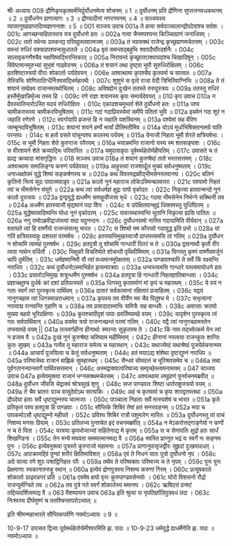 श्रीः
अध्यायः 009
द्रौणिकृपकृतवर्मभिर्दुर्योधनमेत्य शोचनम् ॥ 1 ॥ दुर्योधनम् प्रति द्रौणिना सुप्तजनवधकथनम् ॥ 2 ॥ दुर्योधनेन प्राणत्यागः ॥ 3 ॥ द्रौण्यादीनां नगरगमनम् ॥ 4 ॥ सञ्जयस्य व्यासानुग्रहप्राप्तदिव्यज्ञाननाशः ॥ 5 ॥
001	सञ्जय उवाच 
001a	ते हत्वा सर्वपाञ्चालान्द्रौपदेयांश्च सर्वशः ।
001c	आगच्छन्सहितास्तत्र यत्र दुर्योधनो हतः ॥
002a	गत्वा चैनमपश्यन्त किञ्चित्प्राणं जनाधिपम् ।
002c	ततो रथेभ्यः प्रस्कन्द्य परिवव्रुस्तवात्मजम् ॥
003a	तं भग्रसक्थं राजेन्द्र कृच्छ्रप्राणमचेतसम् ।
003c	वमन्तं रुधिरं वक्त्रादपश्यन्वसुधातले ॥
004a	वृतं समन्ताद्बहुभिः श्वापदैर्घोरदर्शनैः ।
004c	सालावृकगणैश्चैव भक्षयिष्यद्भिरन्तिकात् ॥
005a	निरायन्तं कृच्छ्रात्ताञ्श्वापदांश्च चिखादिषून् ।
005c	विवेष्टमानमूरुभ्यां सुभृशं गाढवेदनम् ॥
006a	तं शयानं तथा दृष्ट्वा भूमौ सुरुधिरोक्षितम् ।
006c	हतशिष्टास्त्रयो वीराः शोकार्ताः पर्यदेवयन् ।
006e	अश्वत्थामा कृपश्चैव कृतवर्मा च सात्वतः ॥
007a	तैस्त्रिभिः शोणितादिग्धैर्निःश्वसद्भिर्महारथैः ।
007c	शुशुभे स वृतो राजा वेदी त्रिभिरिवाग्निभिः ॥
008a	ते तं शयानं सम्प्रेक्ष्य राजानमतथोचितम् ।
008c	अविषह्येन दुःखेन ततस्ते रुरुदुस्त्रयः ॥
009a	ततस्तु रुधिरं हस्तैर्मुखान्निर्मृज्य तस्य हि ।
009c	रणे राज्ञः शयानस्य कृपः सम्पर्यदेवयत् ॥
010	कृप उवाच 
010a	न दैवस्यातिभारोऽस्ति यदयं रुधिरोक्षितः ।
010c	एकादशचमूभर्ता शेते दुर्योधनो हतः ॥
011a	पश्य चामीकराभस्य चामीकरविभूषिताम् ।
011c	गदां गदाप्रियस्येमां समीपे पतितां भुवि ॥
012a	इयमेनं गदा शूरं न जहाति रणेरणे ।
012c	स्वर्गायापि व्रजन्तं हि न जहाति यशस्विनम् ॥
013a	पश्येमां सह वीरेण जाम्बूनदविभूषिताम् ।
013c	शयानां शयने हर्म्ये भार्यां प्रीतिमतीमिव ॥
014a	योऽयं मूर्धाभिषिक्तानामग्रे याति परन्तपः ।
014c	स हतो ग्रसते पांसून्पश्य कालस्य पर्ययम् ॥
015a	येनाजौ निहता भूमौ शेरते क्षत्रियर्षभाः ।
015c	स भूमौ निहतः शेते कुरुराजः परैरयम् ॥
016a	भयान्नमन्ति राजानो यस्य स्म शतसङ्घशः ।
016c	स वीरशयने शेते क्रव्याद्भिः परिवारितः ॥
017a	यमुपासन्नृपाः पूर्वमर्थहेतोर्महीपतिम् ।
017c	उपासते च तं ह्यद्य क्रव्यादा मांसगृद्धिनः ॥
018	सञ्जय उवाच 
018a	तं शयानं कुरुश्रेष्ठं ततो भरतसत्तमम् ।
018c	अश्वत्थामा समालिङ्ग्य करुणं पर्यदेवयत् ॥
019a	आहुस्त्वां राजशार्दूल मुख्यं सर्वधनुष्मताम् ।
019c	धनाध्यक्षोपमं युद्धे शिष्यं सङ्कर्षणस्य च ॥
020a	कथं विवरमद्राक्षीद्भीमसेनस्तवानघ ।
020c	बलिनं कृतिनो नित्यं सूदः पापात्मवान्नृप ॥
021a	कालो नूनं महाराज लोकेऽस्मिन्बलवत्तरः ।
021c	पश्यामो निहतं त्वां च भीमसेनेन संयुगे ॥
022a	कथं त्वां सर्वधर्मज्ञं क्षुद्रः पापो वृकोदरः ।
022c	निकृत्या हतवान्मन्दो नूनं कालो दुरत्ययः ॥
023a	द्वन्द्वयुद्धे ह्यधर्मेण समाहूयौजसा मृधे ।
023c	गदया भीमसेनेन निर्भग्ने सक्थिनी तव ॥
024a	अधर्मेण हतस्याजौ मृद्यमानं पदा शिरः ।
024c	य उपेक्षितवान्क्षुद्रं धिक्तमस्तु युधिष्ठिरम् ॥
025a	युद्धेष्वपवदिष्यन्ति योधा नूनं वृकोदरम् ।
025c	यावत्स्थास्यन्ति भूतानि निकृत्या ह्यसि पातितः ॥
026a	ननु रामोऽब्रवीद्राजंस्त्वां सदा यदुनन्दनः ।
026c	दुर्योधनसमो नास्ति गदायामिति वीर्यवान् ॥
027a	श्लाघते त्वां हि वार्ष्णेयो राजन्संसत्सु भारत ।
027c	स शिष्यो मम कौरव्यो गदायुद्ध इति प्रभो ॥
028a	यां गतिं क्षत्रियस्याहुः प्रशस्तां परमर्षयः ।
028c	हतस्याभिमुखस्याजौ प्राप्तस्त्वमसि तां गतिम् ॥
029a	दुर्योधन न शोचामि त्वामहं पुरुषर्षभ ।
029c	हतपुत्रौ तु शोचामि गान्धारीं पितरं च ते ॥
030a	द्वावनाथौ कृतौ वीर त्वया नाथेन वर्धितौ ।
030c	भिक्षुकौ विचरिष्येते शोचन्तौ पृथिवीमिमाम् ॥
031a	घिगस्तु कृष्णं वार्ष्णेयमर्जुनं चापि दुर्मतिम् ।
031c	धर्मज्ञमानिमौ यौ त्वां वध्यमानमुपेक्षताम् ॥
032a	पाण्डवाश्चापि ते सर्वे किं वक्ष्यन्ति नराधिप ।
032c	कथं दुर्योधनोऽस्माभिर्हत इत्यनपत्रपाः ॥
033a	धन्यस्त्वमसि गान्धारे यस्त्वमायोधने हतः ।
033c	प्रयातोऽभिमुखः शत्रून्धर्मेण पुरुषर्षभ ॥
034a	हतपुत्रा हि गान्धारी निहतज्ञातिबान्धवा ।
034c	प्रज्ञाचक्षुश्च दुर्धर्षः कां दशां प्रतिपत्स्यते ॥
035a	धिगस्तु कृतवर्माणं मां कृपं च महारथम् ।
035c	ये वयं न गताः स्वर्गं त्वां पुरस्कृत्य पार्थिवम् ॥
036a	दातारं सर्वकामानां रक्षितारं प्रजाहितम् ।
036c	यद्वयं नानुगच्छाम त्वां धिगस्मान्नराधमान् ॥
037a	कृपस्य तव वीर्येण मम चैव पितुश्च मे ।
037c	सभृत्यानां नरव्याघ्र रत्नवन्ति गृहाणि च ॥
038a	तव प्रसादादस्माभिः समित्रैः सह बान्धवैः ।
038c	अवाप्ताः क्रतवो मुख्या बहवो भूरिदक्षिणाः ॥
039a	कुतश्चापीदृशं पापाः प्रवर्तिष्यामहे वयम् ।
039c	यादृशेन पुरस्कृत्य त्वं गतः सर्वपार्थिवान् ॥
040a	वयमेव त्रयो राजन्गच्छन्तं परमां गतिम् ।
040c	यद्वै त्वां नानुगच्छामस्तेन तप्स्यामहे वयम् ||
041a	तत्स्वर्गहीना हीनार्थाः स्मरन्तः सुकृतस्य ते ।
041c	किं नाम तद्भवेत्कर्म येन त्वां न व्रजाम वै ॥
042a	दुःखं नूनं कुरुश्रेष्ठ चरिष्याम महीमिमाम् ।
042c	हीनानां नस्त्वया राजन्कुतः शान्तिः कुतः सुखम् ॥
043a	गत्वैव तु महाराज समेत्य च महारथान् ।
043c	यथाज्येष्ठं यथाश्रेष्ठं पूजयेर्वचनान्मम ॥
044a	आचार्यं पूजयित्वा च केतुं सर्वधनुष्मताम् ।
044c	हतं मयाऽद्य शंशेथा दृष्टद्युम्नं नराधिप ॥
045a	परिष्वजेथा राजानं बाह्लिकं सुमहारथम् ।
045c	सैन्धवं सोमदत्तं च भूरिश्रवसमेव च ॥
046a	तथा पूर्वगतानन्यान्स्वर्गे पार्थिवसत्तमान् ।
046c	अस्मद्वाक्यात्परिष्वज्य सम्पृच्छेस्त्वमनामयम् ॥
047	सञ्जय उवाच 
047a	इत्येवमुक्त्वा राजानं भग्नसक्थमचेतसम् ।
047c	अश्वत्थामा लघुप्राणं पुनर्वचनमब्रवीत् ॥
048a	दुर्योधन जीवसि चेद्वाक्यं श्रोत्रसुखं शृणु ।
048c	सप्त पाण्डवतः शिष्टा धार्तराष्ट्रास्त्रयो वयम् ॥
049a	ते चैव भ्रातरः पञ्च वासुदेवोऽथ सात्यकिः ।
049c	अहं च कृतवर्मा च कृपः शारद्वतस्तथा ॥
050a	द्रौपदेया हताः सर्वे धृष्टद्युम्नस्य चात्मजाः ।
050c	पाञ्चाला निहताः सर्वे मत्स्यशेषं च भारत ॥
051a	कृते प्रतिकृतं पश्य हतपुत्रा हि पाण्डवाः ।
051c	सौप्तिके शिबिरं तेषां हतं सनरवाहनम् ॥
052a	मया च पापकर्माऽसौ धृष्टद्युम्नो महीपते ।
052c	प्रविश्य शिबिरं रात्रौ पशुमारेण मारितः ॥
053a	दुर्योधनस्तु तां वाचं निशम्य मनसः प्रियाम् ।
053c	प्रतिलभ्य पुनश्चेत इदं वचनमब्रवीत् ॥
054a	न मेऽकरोत्तद्गाङ्गेयो न कर्णो न च ते पिता ।
054c	यत्त्वया कृपभोजाभ्यां सहितेनाद्य मे कृतम् ॥
055a	स च सेनापतिः क्षुद्रो हतः सार्धं शिखण्डिना ।
055c	तेन मन्ये मघवता सममात्मानमद्य वै ॥
056a	स्वस्ति प्राप्नुत भद्रं वः स्वर्गे नः सङ्गमः पुनः ।
056c	इत्येवमुक्त्वा पुत्रस्ते कुरुराजो महामनाः ॥
057a	प्राणानुपासृजद्वीरः सुहृदां दुःखमादधत् ।
057c	अपाक्रामद्दिवं पुण्यां शरीरं क्षितिमाविशत् ॥
058a	एवं ते निधनं यातः पुत्रो दुर्योधनो नृप ।
058c	अग्रे यात्वा रणे शूरः पश्राद्विनिहतः परैः ॥
059a	तथैव ते परिष्वक्ताः परिष्वज्य च ते नृपम् ।
059c	पुनः पुनः प्रेक्षमाणाः स्वकानारुरुहू रथान् ॥
060a	इत्येवं द्रोणपुत्रस्य निशम्य करुणां गिरम् ।
060c	प्रत्यूषकाले शोकार्ताः प्राद्रवन्नगरं प्रति ॥
061a	एवमेष क्षयो वृत्तः कुरुपाण्डवसेनयोः ।
061c	घोरो विशसनो रौद्रो राजन्दुर्मन्त्रिते तव ॥
062a	तव पुत्रे गते स्वर्गं शोकार्तस्य ममानघ ।
062c	ऋषिदत्तं प्रनष्टं तद्दिव्यदर्शित्वमद्य वै ॥
063	वैशम्पायन उवाच 
063a	इति श्रुत्वा स नृपतिर्ज्ञातिपुत्रवधं तदा ।
063c	निःश्वस्य दीर्घमुष्णं च ततश्चिन्तापरोऽभवत् ॥

इति श्रीमन्महाभारते सौप्तिकपर्वणि नवमोऽध्यायः ॥ 9 ॥

10-9-17 उपासत द्विजाः पूर्वमर्थहेतोर्यमीश्वरमिति झ. पाठः ॥ 10-9-23 धर्मयुद्धे ह्यधर्मेणेति झ. पाठः ॥  नवमोऽध्यायः ॥
